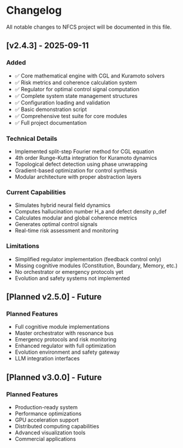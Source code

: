 # Changelog

All notable changes to NFCS project will be documented in this file.

## [v2.4.3] - 2025-09-11

### Added
- ✅ Core mathematical engine with CGL and Kuramoto solvers
- ✅ Risk metrics and coherence calculation system
- ✅ Regulator for optimal control signal computation
- ✅ Complete system state management structures
- ✅ Configuration loading and validation
- ✅ Basic demonstration script
- ✅ Comprehensive test suite for core modules
- ✅ Full project documentation

### Technical Details
- Implemented split-step Fourier method for CGL equation
- 4th order Runge-Kutta integration for Kuramoto dynamics
- Topological defect detection using phase unwrapping
- Gradient-based optimization for control synthesis
- Modular architecture with proper abstraction layers

### Current Capabilities
- Simulates hybrid neural field dynamics
- Computes hallucination number H_a and defect density ρ_def
- Calculates modular and global coherence metrics
- Generates optimal control signals
- Real-time risk assessment and monitoring

### Limitations
- Simplified regulator implementation (feedback control only)
- Missing cognitive modules (Constitution, Boundary, Memory, etc.)
- No orchestrator or emergency protocols yet
- Evolution and safety systems not implemented

## [Planned v2.5.0] - Future

### Planned Features
- Full cognitive module implementations
- Master orchestrator with resonance bus
- Emergency protocols and risk monitoring
- Enhanced regulator with full optimization
- Evolution environment and safety gateway
- LLM integration interfaces

## [Planned v3.0.0] - Future

### Planned Features
- Production-ready system
- Performance optimizations
- GPU acceleration support
- Distributed computing capabilities
- Advanced visualization tools
- Commercial applications